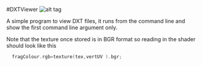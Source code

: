 #DXTViewer
![alt tag](http://nccastaff.bournemouth.ac.uk/jmacey/GraphicsLib/Demos/TextureComp.png)

A simple program to view DXT files, it runs from the command line and show the first command line argument only.

Note that the texture once stored is in BGR format so reading in the shader should look like this

```c++
  fragColour.rgb=texture(tex,vertUV ).bgr;
```
